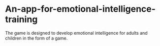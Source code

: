 # An-app-for-emotional-intelligence-training
 The game is designed to develop emotional intelligence for adults and children in the form of a game.
